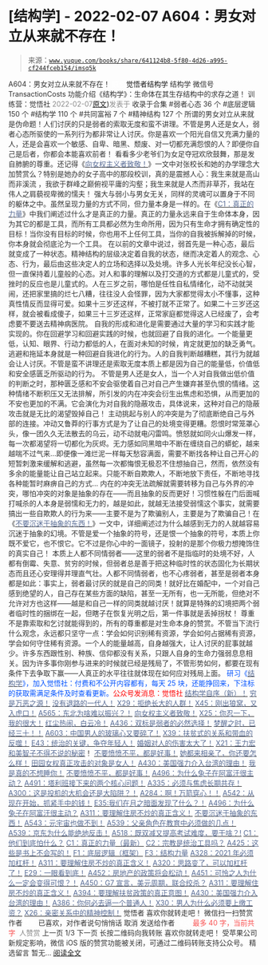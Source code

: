# [结构学] - 2022-02-07 A604：男女对立从来就不存在！

> 来源：[`www.yuque.com/books/share/641124b8-5f80-4d26-a995-cf244fceb154/imsq5k`](https://www.yuque.com/books/share/641124b8-5f80-4d26-a995-cf244fceb154/imsq5k)

<ne-p id="520f42f3293818f927861ebbd5b15da4_p_0" data-lake-id="520f42f3293818f927861ebbd5b15da4_p_0"><ne-text id="u707b0932" style="color: rgb(51, 51, 51);">A604：男女对立从来就不存在！</ne-text></ne-p> <ne-p id="1d943ade8822d8e948bd714599557e45" data-lake-id="1d943ade8822d8e948bd714599557e45"><ne-text id="u81b14e0f" ne-fontsize="12" style="color: rgb(255, 255, 255);">原创</ne-text><ne-text id="u1225390a" ne-fontsize="14">觉悟者</ne-text><ne-text id="ub9c2fd65" ne-fontsize="14">结构学</ne-text></ne-p> <ne-p id="fcd0beea1fdb3811e68249a09a14e32d" data-lake-id="fcd0beea1fdb3811e68249a09a14e32d"><ne-text id="uabb2a9e1" ne-fontsize="14" ne-bold="true" style="color: rgb(51, 51, 51);">结构学</ne-text></ne-p> <ne-p id="6a1486ebc2578d9374bf26341fdbce32" data-lake-id="6a1486ebc2578d9374bf26341fdbce32"><ne-text id="u49d9e691" ne-fontsize="14" style="color: rgb(51, 51, 51);">微信号</ne-text><ne-text id="u1c9db951" ne-fontsize="14" style="color: rgb(51, 51, 51);">TransactionCosts</ne-text></ne-p> <ne-p id="4b26af8bfb31f2a4add8fe3714c654b8" data-lake-id="4b26af8bfb31f2a4add8fe3714c654b8"><ne-text id="u70ac8b35" ne-fontsize="14" style="color: rgb(51, 51, 51);">功能介绍</ne-text><ne-text id="u84960b86" ne-fontsize="14" style="color: rgb(51, 51, 51);">《结构学》：生命体在其生存结构中的求存之道！ 训练营：觉悟社</ne-text></ne-p> <ne-p id="0dc9d10225206f56a8d14671e5c0a95c" data-lake-id="0dc9d10225206f56a8d14671e5c0a95c"><ne-text id="u7ad4e1ba" style="color: rgb(140, 140, 140);">2022-02-07</ne-text>[<ne-text id="u42850ba8" ne-fontsize="14">原文</ne-text>](https://mp.weixin.qq.com/s?__biz=MzIzMDYwOTM0Mg==&mid=2247486959&idx=1&sn=326242f87adfebc93e58c958028e34c9&chksm=e8b1953edfc61c28543220595e0a0a5552a4588a69efd8cebea3f72e53b7be1a110055fb4eee#rd))<ne-text id="u83044466" ne-fontsize="14" style="color: rgb(140, 140, 140);">发表于</ne-text></ne-p> <ne-p id="0f0b67e72571c1c89a91b31bcb282b53" data-lake-id="0f0b67e72571c1c89a91b31bcb282b53"><ne-text id="u95f66ed6" style="color: rgb(51, 51, 51);">收录于合集</ne-text></ne-p> <ne-p id="21eff1dbda4eedff6dfaa258ef5af72a" data-lake-id="21eff1dbda4eedff6dfaa258ef5af72a"><ne-text id="ubc72d75b" style="color: rgb(51, 51, 51);">#弱者心态 36 个</ne-text></ne-p> <ne-p id="67ca4e2f663d32519b351122b6398cb2" data-lake-id="67ca4e2f663d32519b351122b6398cb2"><ne-text id="u797a5d3e" style="color: rgb(51, 51, 51);">#底层逻辑 150 个</ne-text></ne-p> <ne-p id="d67f1e42dcde0de8fb38a489bb3ccc1e" data-lake-id="d67f1e42dcde0de8fb38a489bb3ccc1e"><ne-text id="udcac0a32" style="color: rgb(51, 51, 51);">#结构学 110 个</ne-text></ne-p> <ne-p id="2ac89c1658b61f5b4ea0de8a47cd6352" data-lake-id="2ac89c1658b61f5b4ea0de8a47cd6352"><ne-text id="u9a75bdfc" style="color: rgb(51, 51, 51);">#共同富裕 7 个</ne-text></ne-p> <ne-p id="68a174bba6bc12e9ea09791d165a952f" data-lake-id="68a174bba6bc12e9ea09791d165a952f"><ne-text id="u0b98eeff" style="color: rgb(51, 51, 51);">#精神结构 127 个</ne-text></ne-p> <ne-p id="2a8c86ab52d35f2e51ddc8a5773227f2" data-lake-id="2a8c86ab52d35f2e51ddc8a5773227f2"><ne-text id="uc0779de2" style="color: rgb(51, 51, 51);">所谓的男女对立从来就是伪命题！人们讨厌的只是弱者的索取无度和蛮不讲理。不管是男人还是女人，弱者心态所驱使的一系列行为都非常让人讨厌。你是喜欢一个阳光自信又充满力量的人，还是会喜欢一个敏感、自卑、暗黑、颓废、对一切都充满怨恨的人？即便你自己是后者，你都会本能喜欢前者！</ne-text></ne-p> <ne-p id="c87a9d03b42a4d59d0bcab444a7d6334" data-lake-id="c87a9d03b42a4d59d0bcab444a7d6334"><ne-text id="u40fb08d2" style="color: rgb(51, 51, 51);">看看多少老爷们为女足夺冠欢欣鼓舞，那是发自肺腑的尊重。还记得《</ne-text>[<ne-text id="ucd36f750" style="color: rgb(87, 107, 149);">向女权主义者致敬！</ne-text>](http://mp.weixin.qq.com/s?__biz=MzIzMDYwOTM0Mg==&mid=2247485914&idx=1&sn=cb260e0cec6b1e24661013278d412581&chksm=e8b1910bdfc6181d9f5f293493e2505dcec25647d0521d5ec62f92be5e32c04d0927583b6eb1&scene=21#wechat_redirect)<ne-text id="u358f4bdc" style="color: rgb(51, 51, 51);">》一文中对张校长和她的办学理念大加赞赏么？特别是她办的女子高中的那段校训，真的是震撼人心：我生来就是高山而非溪流 ，我欲于群峰之巅俯视平庸的沟壑；我生来就是人杰而非草芥，我站在伟人之肩藐视卑微的懦夫！</ne-text></ne-p> <ne-p id="b4ab641681da0e7b6c852e70af82edee" data-lake-id="b4ab641681da0e7b6c852e70af82edee"><ne-text id="u5396c9a3" style="color: rgb(51, 51, 51);">强大与弱小与男女无关，同样的灵魂可以置身于不同的躯体之中。虽然呈现力量的方式不同，但力量本身是一样的。在《</ne-text>[<ne-text id="u10715183" style="color: rgb(87, 107, 149);">C1：真正的力量</ne-text>](http://mp.weixin.qq.com/s?__biz=MzAxNDk1NjI2Mw==&mid=2247485209&idx=1&sn=d7b335d2c9632363c72de85ce7834b3e&chksm=9b8a2491acfdad87ae308d74534ec4def57980a2b1db88ffe56ac03e4d76ea55e7eab2343097&scene=21#wechat_redirect)<ne-text id="u282789b5" style="color: rgb(51, 51, 51);">》中我们阐述过什么才是真正的力量。真正的力量永远来自于生命体本身，因为其它的都是工具，而所有工具都必然为生命所用，因为只有生命才拥有确定性的目标！当你没有目标的时候，你也用不上任何工具，当你的自我被拆解掉的时候，你本身就会彻底沦为一个工具。</ne-text></ne-p> <ne-p id="49273203ebfa3fc05c1e5018b3444bfc" data-lake-id="49273203ebfa3fc05c1e5018b3444bfc"><ne-text id="u85d681c5" style="color: rgb(51, 51, 51);">在以前的文章中说过，弱首先是一种心态，最后就变成了一种状态。精神结构的层级决定着自我的状态，继而决定着人的观念、心态、行为，最后由这些决定人的立场和选择以及处境。许多人光长年纪没长心智，但一直保持着儿童般的心态。对人和事的理解以及打交道的方式都是儿童式的，受挫时的反应也是儿童式的。人在三岁之前，哪怕是任性自私情绪化，动不动就哭闹，还把家里搞的烂七八糟，往往没人会怪罪，因为大家都觉得太小不懂事，这种真性情反而显得可爱。如果十三岁还这样，不被打就不正常了。如果二十三岁还这样，就会被看成傻子，如果三十三岁还这样，正常家庭都觉得这人已经废了，会考虑要不要送去精神病医院。</ne-text></ne-p> <ne-p id="4b316792338bca1232d8423d3eee46cd" data-lake-id="4b316792338bca1232d8423d3eee46cd"><ne-text id="udd4d7bb9" style="color: rgb(51, 51, 51);">自我的形成和进化是需要通过大量的学习和实践才能实现的。你在回避学习和回避实践的时候，也就回避了自我的进化。一个能量更低，认知、眼界、行动力都低的人，在面对未知的时候，肯定就更加的缺乏勇气。逃避和拖延本身就是一种回避自我进化的行为。人的自我判断越糟糕，其行为就越会让人讨厌。不管是蛮不讲理还是索取无度本质上都是因为自己的能量低，价值低和安全感匮乏所驱动的行为。</ne-text></ne-p> <ne-p id="cecc3659bff42ce0ff49535a009109c4" data-lake-id="cecc3659bff42ce0ff49535a009109c4"><ne-text id="u8f6a1135" style="color: rgb(51, 51, 51);">不管是男人还是女人，当一个人对自我做出低价值的判断之时，那种匮乏感和不安会驱使着自己对自己产生嫌弃甚至仇恨的情绪。这种情绪不断积压又无法排解，所引发的内在冲突会衍生出焦虑和恐惧，从而更加的不安也更加的不满。它会演化为对自我的隐蔽攻击，具体说来，这种对自己的隐蔽攻击就是无比的渴望毁掉自己！</ne-text></ne-p> <ne-p id="6e0e90c7ae1d01bf4f177fe6a037f15a" data-lake-id="6e0e90c7ae1d01bf4f177fe6a037f15a"><ne-text id="u0b0f1263" style="color: rgb(51, 51, 51);">主动挑起与别人的冲突是为了彻底断绝自己与外部的连接。冲动又鲁莽的行事方式是为了让自己的处境变得更糟。怨恨时常笼罩心头，像一团久久无法散去的乌云，动不动就电闪雷鸣。愤怒就如同火山爆发一样，每一次都渴望将一切都化为灰烬。无力感如同黑暗中不断在缠绕自己的蟒蛇，越来越喘不过气来…即便像一滩烂泥一样每天愁容满面，需要不断找各种让自己开心的短暂刺激来缓解和逃避，虽然每一次都悔恨无极忍不住想抽自己，然而，依然没有多余的能量能让自己站立起来。只能不断自欺欺人，不断地放下责任，不断地寻找各种能暂时麻痹自己的方式…</ne-text></ne-p> <ne-p id="285ee858669a2196d789510322e098de" data-lake-id="285ee858669a2196d789510322e098de"><ne-text id="uf1e08ee8" style="color: rgb(51, 51, 51);">内在的冲突无法疏解就需要转移为自己与外界的冲突，哪怕冲突的对象是抽象的存在——而且抽象的反而更好！习惯性躲在门后面喊打喊杀的人本身是弱懦和无力的，越是如此，就越无法接受弱懦这个事实，就需要搞出一些自欺欺人的行为来——主要不是为了欺骗别人，主要是为了欺骗自己！在《</ne-text>[<ne-text id="ufa332104" style="color: rgb(87, 107, 149);">不要沉迷于抽象的东西！</ne-text>](http://mp.weixin.qq.com/s?__biz=MzAxNDk1NjI2Mw==&mid=2247487527&idx=1&sn=e24c2dd98e5f9883c8dce2a1e7bb80df&chksm=9b8a33afacfdbab921e90b3eafc3618176a35da53c53bb51f2ef2f9a98e87d05949a4b0ad69b&scene=21#wechat_redirect)<ne-text id="u6ec11dd8" style="color: rgb(51, 51, 51);">》一文中，详细阐述过为什么越感到无力的人就越容易沉迷于抽象的幻境。不管是爱一个抽象的符号，还是恨一个抽象的符号，本质上你既不爱它，也不恨它。它不过是你心中的一面镜子，投射的是那个你极力想掩饰住的真实自己！</ne-text></ne-p> <ne-p id="476f10fb3198506f8e8f53108456520e" data-lake-id="476f10fb3198506f8e8f53108456520e"><ne-text id="u5b53d90b" style="color: rgb(51, 51, 51);">本质上人都不同情弱者——这里的弱者不是指临时的处境不好，人都有倒霉、失意、贫穷的时候，但弱者总是善于把这种临时性的状态固化为长期状态而且还心安理得并理直气壮。人都不同情弱者，也不心疼弱者，甚至是弱者本身都是如此：事实上，弱者最讨厌的就是自己的同类！就好比在婚配中，一个对自己感到绝望的人，自己存在某些方面的缺陷，甚至一无所有，也一无所能，但绝对不允许对方也这样——越是和自己一样的同类就越讨厌！就算是特殊的幻境把两个弱者临时性的捆绑在一起，但瞎子在恢复光明之后，第一件事就是丢掉拐杖！</ne-text></ne-p> <ne-p id="705636e1998eb7b2a0ee0666a2d71561" data-lake-id="705636e1998eb7b2a0ee0666a2d71561"><ne-text id="u637c6e48" style="color: rgb(51, 51, 51);">尊重不是靠索取和乞讨就能得到的，所有的尊重都是对生命本身的赞赏。不管当下流行什么观念，永远都只坚守一点：学会如何识别稀有资源，学会如何占据稀有资源，学会如何守住稀有资源。一个人的能量越高，自身越强大，让人讨厌的屁事就越少。许多东西跟性别、种族、信仰都没有关系，只跟人自身的生命力强弱息息相关。因为许多事你刚参与进来的时候就已经是残局了，不管形势如何，都要在现有条件下去争取下赢——人真正的水平往往就体现在如何应对残局上面。</ne-text></ne-p> <ne-p id="054c15ddba61c1f3807ea3874d57fd9c" data-lake-id="054c15ddba61c1f3807ea3874d57fd9c"><ne-text id="u456a0dfb" ne-bold="true" style="color: rgb(0, 82, 255);">研习《</ne-text>[<ne-text id="uec708c62" ne-bold="true" style="color: rgb(87, 107, 149);">结构学</ne-text>](https://mp.weixin.qq.com/mp/appmsgalbum?action=getalbum&album_id=1318317199878225920&__biz=MzAxNDk1NjI2Mw==#wechat_redirect)<ne-text id="u0a1ea761" ne-bold="true" style="color: rgb(0, 82, 255);">》，加入觉悟社：付费和不公开内容都有，每天 25 块，还能挣回来，下注标的获取需满足条件及时查看更新。</ne-text><ne-text id="uda80948d" ne-bold="true" style="color: rgb(255, 0, 0);">公众号发消息：觉悟社</ne-text></ne-p>  <ne-p id="8d2dc190a382ef063039f313d86eef68" data-lake-id="8d2dc190a382ef063039f313d86eef68"><ne-card data-card-name="image" data-card-type="inline" id="jKFPM" data-event-boundary="card" style="color: rgb(51, 51, 51);"><ne-p id="f7dfd31da41a4bf488bc13bf650d7f35" data-lake-id="f7dfd31da41a4bf488bc13bf650d7f35">[<ne-text id="u7da41028" ne-bold="true" style="color: rgb(87, 107, 149);">结构学自序（新）！</ne-text>](http://mp.weixin.qq.com/s?__biz=MzIzMDYwOTM0Mg==&mid=2247485283&idx=1&sn=aa2b8554b8e5040f8f959636feaa06a3&chksm=e8b19fb2dfc616a430aa381b8da0815311244e694a69809cd92d0602ac34cfe5f1f419b3745e&scene=21#wechat_redirect)</ne-p> <ne-p id="34350d921b8ea150a6e419a3e88698ee" data-lake-id="34350d921b8ea150a6e419a3e88698ee">[<ne-text id="u6abfe5bb" style="color: rgb(87, 107, 149);">穷是万恶之源！</ne-text>](http://mp.weixin.qq.com/s?__biz=MzAxNDk1NjI2Mw==&mid=2247483823&idx=1&sn=e54ebe9891b302dc0bf1815c76ccf8b7&chksm=9b8a2227acfdab31a05e273addd9159d4b8263d58d3c58bf214841c8189157519719c3427306&scene=21#wechat_redirect)</ne-p> <ne-p id="d17cb2ac77e38bd7362e38f14c0abb3f" data-lake-id="d17cb2ac77e38bd7362e38f14c0abb3f">[<ne-text id="u28ce49e4" style="color: rgb(87, 107, 149);">没有退路的一代人！</ne-text>](http://mp.weixin.qq.com/s?__biz=MzAxNDk1NjI2Mw==&mid=2247486533&idx=1&sn=a0d5cce0656aad467148e0642eb85a00&chksm=9b8a2fcdacfda6db79857186e953a089baf1fb678b2b071cf101c5a26e7fb9768474c94243ca&scene=21#wechat_redirect)</ne-p> <ne-p id="ae7c51419f3ca535eb34d86b894b2e6b" data-lake-id="ae7c51419f3ca535eb34d86b894b2e6b">[<ne-text id="ue284eb3a" style="color: rgb(87, 107, 149);">X29：拒绝长大的人群！</ne-text>](http://mp.weixin.qq.com/s?__biz=MzAxNDk1NjI2Mw==&mid=2247487734&idx=1&sn=406322eea52d5ed24ebaf979fdf714c1&chksm=9b8a337eacfdba688c7e6a511a417ec4d9a03b13d1bdb5c91e6ef37e9a7b747460354e0b0e8e&scene=21#wechat_redirect)</ne-p> <ne-p id="91da4786dd23b8f22fe8e181229afe03" data-lake-id="91da4786dd23b8f22fe8e181229afe03">[<ne-text id="u1b8a2a79" style="color: rgb(87, 107, 149);">X45：刚出狼窝，又入虎口！</ne-text>](http://mp.weixin.qq.com/s?__biz=MzIzMDYwOTM0Mg==&mid=2247486954&idx=1&sn=64057c0c18082933600be972c2031139&chksm=e8b1953bdfc61c2df1b3c17fe8416e975e6f3a2bece068540adc6de643aa8e670b0393ba5c1d&scene=21#wechat_redirect)</ne-p> <ne-p id="709f62e890bef6b625830da1e1da97c3" data-lake-id="709f62e890bef6b625830da1e1da97c3">[<ne-text id="udce7d415" style="color: rgb(87, 107, 149);">A565：东北为啥难以振兴？！</ne-text>](http://mp.weixin.qq.com/s?__biz=MzAxNDk1NjI2Mw==&mid=2247487834&idx=1&sn=15ef2b4f3f81c4a67f5bc0256f5cb776&chksm=9b8a32d2acfdbbc4cd9c76535f994c4bb53ad6b3e74f367231b7e7465a88541ec7bb77237c42&scene=21#wechat_redirect)</ne-p> <ne-p id="4f3d49b6a3de7c928cd8d0e03c158e96" data-lake-id="4f3d49b6a3de7c928cd8d0e03c158e96">[<ne-text id="uce79fb00" style="color: rgb(87, 107, 149);">向女权主义者致敬！</ne-text>](http://mp.weixin.qq.com/s?__biz=MzIzMDYwOTM0Mg==&mid=2247485914&idx=1&sn=cb260e0cec6b1e24661013278d412581&chksm=e8b1910bdfc6181d9f5f293493e2505dcec25647d0521d5ec62f92be5e32c04d0927583b6eb1&scene=21#wechat_redirect)</ne-p> <ne-p id="c12d1d8de3bac3558da47dbb522962f5" data-lake-id="c12d1d8de3bac3558da47dbb522962f5">[<ne-text id="u0eca9c86" ne-bold="true" style="color: rgb(87, 107, 149);">X25：你忍一下，我的很大！</ne-text>](http://mp.weixin.qq.com/s?__biz=MzAxNDk1NjI2Mw==&mid=2247487691&idx=1&sn=25bf18fb0375ec81c4b02f06b4829131&chksm=9b8a3343acfdba55113abce1ada59a203e08f7fee28d62767bfede2ce6e1bf3ace451af06adf&scene=21#wechat_redirect)</ne-p> <ne-p id="d21c301466ee68f16696e3c3e3fd7c02" data-lake-id="d21c301466ee68f16696e3c3e3fd7c02">[<ne-text id="ubbd140be" ne-bold="true" style="color: rgb(87, 107, 149);">红尘热闹，白云冷！</ne-text>](http://mp.weixin.qq.com/s?__biz=MzAxNDk1NjI2Mw==&mid=2247486913&idx=1&sn=6b387c24eb6d5e30ed150e13eded77a1&chksm=9b8a2e49acfda75fdfcfe0a7770792cdd85568a9ecb1bd9b67508b29df853aaba08bf27356d5&scene=21#wechat_redirect)</ne-p> <ne-p id="4c667120d0e5d1c39558383c5acc388b" data-lake-id="4c667120d0e5d1c39558383c5acc388b">[<ne-text id="uaea67b87" ne-bold="true" style="color: rgb(87, 107, 149);">A436：双标是弱者的必然选择！</ne-text>](http://mp.weixin.qq.com/s?__biz=MzIzMDYwOTM0Mg==&mid=2247485909&idx=1&sn=c64a96a6f11c7ff756ce005441035200&chksm=e8b19104dfc61812546950789d22fe83ba04b34c72337fb6dc6041ec4dfa6c2c9ec3005f80c5&scene=21#wechat_redirect)</ne-p> <ne-p id="b8e5875dc9f5763a87cb971a6ccb92bf" data-lake-id="b8e5875dc9f5763a87cb971a6ccb92bf">[<ne-text id="ub89e709c" ne-bold="true" style="color: rgb(87, 107, 149);">梦醒之时，已经三十！</ne-text>](http://mp.weixin.qq.com/s?__biz=MzIzMDYwOTM0Mg==&mid=2247484378&idx=1&sn=e3a058584a13d7a5267315113964280d&chksm=e8b19b0bdfc6121df4af4b77d2d826fd0f4132ccfdee48132ce8cf86eb1ba45b898be83d1dc7&scene=21#wechat_redirect)[<ne-text id="u8cb3ad28" style="color: rgb(87, 107, 149);">！</ne-text>](http://mp.weixin.qq.com/s?__biz=MzAxNDk1NjI2Mw==&mid=2247486952&idx=1&sn=698aec6916d2eca5e758c25c4c634346&chksm=9b8a2e60acfda776b80a4f2f0d5c2fe4921fc821cdf029fa9d2fdc52fd708fc5a0b980d5d3d0&scene=21#wechat_redirect)</ne-p> <ne-p id="15199292732dc9833fbf4a8ad48d7763" data-lake-id="15199292732dc9833fbf4a8ad48d7763">[<ne-text id="u854c22aa" style="color: rgb(87, 107, 149);">A603：中国男人的玻璃心又要碎了！</ne-text>](http://mp.weixin.qq.com/s?__biz=MzIzMDYwOTM0Mg==&mid=2247486952&idx=1&sn=133e1c02134415ac15a0f76599bf969c&chksm=e8b19539dfc61c2f0addaa34fd5564165dffd65bfe9f4c62446cff56e4375bd69d303ba66a73&scene=21#wechat_redirect)</ne-p> <ne-p id="6809bb6503a0af2a6ce40ce423dc93b3" data-lake-id="6809bb6503a0af2a6ce40ce423dc93b3">[<ne-text id="uc4362558" style="color: rgb(87, 107, 149);">X39：扶贫式的关系和带血的反噬！</ne-text>](http://mp.weixin.qq.com/s?__biz=MzAxNDk1NjI2Mw==&mid=2247487823&idx=1&sn=2add0df28f12101176ece7bbdd18f01b&chksm=9b8a32c7acfdbbd1c06dcbfe21683ef82c6770a1ca7f1035833f7a6683dba546fced92103560&scene=21#wechat_redirect)</ne-p> <ne-p id="3ed474b995fa56f067c8a6f569edfb92" data-lake-id="3ed474b995fa56f067c8a6f569edfb92">[<ne-text id="ud98f017d" style="color: rgb(87, 107, 149);">E43：统治的关键，争夺年轻人！</ne-text>](http://mp.weixin.qq.com/s?__biz=MzAxNDk1NjI2Mw==&mid=2247487815&idx=1&sn=84f963d6fb37f4f4ae70bb92b60488ae&chksm=9b8a32cfacfdbbd9aeb7089e2d38899684a97159afe1b1f220e3ca472cc321442bf52e5606dd&scene=21#wechat_redirect)</ne-p> <ne-p id="eedf230741a3981227a5f0b2001341fc" data-lake-id="eedf230741a3981227a5f0b2001341fc">[<ne-text id="uc587fb41" style="color: rgb(87, 107, 149);">婚姻对人的伤害太大了！</ne-text>](http://mp.weixin.qq.com/s?__biz=MzAxNDk1NjI2Mw==&mid=2247487796&idx=1&sn=d28ec342a60e8f8e74c96b548770eb7d&chksm=9b8a32bcacfdbbaaa3c33780116e1353dadb8f5bcdc93ce019a77554980c845e8319c4f432b4&scene=21#wechat_redirect)</ne-p> <ne-p id="ab1eae007179d2515ff8f50ca0afa897" data-lake-id="ab1eae007179d2515ff8f50ca0afa897">[<ne-text id="ubd4c68cc" style="color: rgb(87, 107, 149);">X21：王力宏和美智子不得不说的秘密</ne-text>](http://mp.weixin.qq.com/s?__biz=MzAxNDk1NjI2Mw==&mid=2247487666&idx=1&sn=433b7a0997c277c09f3605796de5551e&chksm=9b8a333aacfdba2c584b5a5d0dacbd731be4e8789e0f949f8b2ea15507f108b465eb9e3ceafb&scene=21#wechat_redirect)<ne-text id="u1c1f35d3" style="color: rgb(51, 51, 51);">！</ne-text></ne-p> <ne-p id="fea029cdfa98d1aaa620eda682d3a3f4" data-lake-id="fea029cdfa98d1aaa620eda682d3a3f4">[<ne-text id="ub375d0a1" ne-bold="true" style="color: rgb(87, 107, 149);">不要愤愤不平，都是好事！</ne-text>](http://mp.weixin.qq.com/s?__biz=MzAxNDk1NjI2Mw==&mid=2247487130&idx=1&sn=b21138d85455f5692aaf039038c78342&chksm=9b8a2d12acfda404a2b67fe4d446ee0f2805ad64a8b8004902934600fd731191e140df6ac19a&scene=21#wechat_redirect)</ne-p> <ne-p id="8e6e1f3b91f594256c5abdfa5e3d64a4" data-lake-id="8e6e1f3b91f594256c5abdfa5e3d64a4">[<ne-text id="u61105074" ne-bold="true" style="color: rgb(87, 107, 149);">她都来相亲了，你还要怎么样！</ne-text>](http://mp.weixin.qq.com/s?__biz=MzAxNDk1NjI2Mw==&mid=2247486952&idx=1&sn=698aec6916d2eca5e758c25c4c634346&chksm=9b8a2e60acfda776b80a4f2f0d5c2fe4921fc821cdf029fa9d2fdc52fd708fc5a0b980d5d3d0&scene=21#wechat_redirect)</ne-p> <ne-p id="2d38b508e234ddd3d32e31160e0b1dd0" data-lake-id="2d38b508e234ddd3d32e31160e0b1dd0">[<ne-text id="u8fbd4a4c" ne-bold="true" style="color: rgb(87, 107, 149);">田园女权真正攻击的对象是女人！</ne-text>](http://mp.weixin.qq.com/s?__biz=MzIzMDYwOTM0Mg==&mid=2247486412&idx=1&sn=5dd3e8b2a759838d739e6d61ebab2eab&chksm=e8b1931ddfc61a0bf6f81cd2a9a9232ea8ce86528a8eea66c6635180e8678b819ebb38b4cb86&scene=21#wechat_redirect)</ne-p> <ne-p id="e6d7f3caf5ebbaa1b61559a419fa008e" data-lake-id="e6d7f3caf5ebbaa1b61559a419fa008e">[<ne-text id="u431aea8b" ne-bold="true" style="color: rgb(87, 107, 149);">A430：美国强力介入台湾的理由！</ne-text>](http://mp.weixin.qq.com/s?__biz=MzIzMDYwOTM0Mg==&mid=2247486587&idx=1&sn=e14d4403bb13c441596f09add1b5f27c&chksm=e8b194aadfc61dbcab0c1d70249910161f8c77b0163ac8278dfe5c2f817d2bb2a3ac3e7ddf89&scene=21#wechat_redirect)</ne-p> <ne-p id="42039c018e4a08903cacfa6833f502fc" data-lake-id="42039c018e4a08903cacfa6833f502fc">[<ne-text id="ue96dd0e4" style="color: rgb(87, 107, 149);">我是真的不想睡你！</ne-text>](http://mp.weixin.qq.com/s?__biz=MzAxNDk1NjI2Mw==&mid=2247487023&idx=1&sn=66d63e9f199deee86afff0f76a959c91&chksm=9b8a2da7acfda4b17ebf27c87c446049d0b8c557303b850a69ac971d8cdfcc91e41c0e6d3fcb&scene=21#wechat_redirect)</ne-p> <ne-p id="1f4ffa751ff1b1f1fe8592c98c6b4fa2" data-lake-id="1f4ffa751ff1b1f1fe8592c98c6b4fa2">[<ne-text id="ue14bf977" style="color: rgb(87, 107, 149);">不要愤愤不平，都是好事！</ne-text>](http://mp.weixin.qq.com/s?__biz=MzAxNDk1NjI2Mw==&mid=2247487130&idx=1&sn=b21138d85455f5692aaf039038c78342&chksm=9b8a2d12acfda404a2b67fe4d446ee0f2805ad64a8b8004902934600fd731191e140df6ac19a&scene=21#wechat_redirect)</ne-p> <ne-p id="fc9b16d1a1d53b4f39b7d6d397412ee6" data-lake-id="fc9b16d1a1d53b4f39b7d6d397412ee6">[<ne-text id="ub4709f8f" ne-bold="true" style="color: rgb(87, 107, 149);">A496：为什么兔子在阿富汗很主动？</ne-text>](http://mp.weixin.qq.com/s?__biz=MzIzMDYwOTM0Mg==&mid=2247486278&idx=1&sn=40d09857088bebd3c70bec1c7a500f06&chksm=e8b19397dfc61a810125242c8e395330f934390eb50bd54053ecd3f31ddc91de4e429c0f693a&scene=21#wechat_redirect)</ne-p> <ne-p id="7ffa867e831d76f4407f728aaca2b6c4" data-lake-id="7ffa867e831d76f4407f728aaca2b6c4">[<ne-text id="ubcd16d7f" ne-bold="true" style="color: rgb(87, 107, 149);">A491：塔利班接下来的两个核心问题！</ne-text>](http://mp.weixin.qq.com/s?__biz=MzAxNDk1NjI2Mw==&mid=2247487097&idx=1&sn=fd7abf4ba489928b7b810d20cbec7dc9&chksm=9b8a2df1acfda4e7ce05f7c03df131e9d266d960945c436b89b871744b21cc352bf3cb668486&scene=21#wechat_redirect)</ne-p> <ne-p id="ce6e0ba6f334908c7559a1b8143abf62" data-lake-id="ce6e0ba6f334908c7559a1b8143abf62">[<ne-text id="uec7ff915" ne-bold="true" style="color: rgb(87, 107, 149);">A335：必须与焦虑长期共存！</ne-text>](http://mp.weixin.qq.com/s?__biz=MzIzMDYwOTM0Mg==&mid=2247485165&idx=1&sn=f3f0957c63fa549b288f00c8b117162e&chksm=e8b19e3cdfc6172a188000afd2b522144a04ba774169824cad2067d93b5365537ff0644f6b9f&scene=21#wechat_redirect)</ne-p> <ne-p id="6d8d6d9b3591a7508f3d981b4829bccd" data-lake-id="6d8d6d9b3591a7508f3d981b4829bccd">[<ne-text id="u9a95e4a9" ne-bold="true" style="color: rgb(87, 107, 149);">A300：这是投机的大机会还是大陷阱？！</ne-text>](http://mp.weixin.qq.com/s?__biz=MzIzMDYwOTM0Mg==&mid=2247484882&idx=1&sn=b103029f41e3aede94e1a45d035cd9ac&chksm=e8b19d03dfc614153863f37ca3f9204b451e2c02ad5ca8680c120e2458e628e5329c76b2d42c&scene=21#wechat_redirect)</ne-p> <ne-p id="792aa3c0e5bcf8322166738f6662cc6d" data-lake-id="792aa3c0e5bcf8322166738f6662cc6d">[<ne-text id="u7de063d5" ne-bold="true" style="color: rgb(87, 107, 149);">A284：啊！万箭穿心！！</ne-text>](http://mp.weixin.qq.com/s?__biz=MzIzMDYwOTM0Mg==&mid=2247484966&idx=1&sn=a814f2c1b14425d45f9921f7c08bcec5&chksm=e8b19ef7dfc617e131146f6675328e5088faaae0daa64da92af48b28c8cf19aedceb7a43e40b&scene=21#wechat_redirect)</ne-p> <ne-p id="1f932f113d99d00272118ddf63610541" data-lake-id="1f932f113d99d00272118ddf63610541">[<ne-text id="ub3bc98cf" ne-bold="true" style="color: rgb(87, 107, 149);">A542：从现在开始，抓紧手中的钱！</ne-text>](http://mp.weixin.qq.com/s?__biz=MzIzMDYwOTM0Mg==&mid=2247486640&idx=1&sn=a96afa7d2b698e33240735ea8d7671f7&chksm=e8b19461dfc61d77a4afce11ecc7558b8d7ff5d495a78bcb609e3eed5c70bcbed5f3d6a66023&scene=21#wechat_redirect)</ne-p> <ne-p id="548f2aac629752866db16324853fed23" data-lake-id="548f2aac629752866db16324853fed23">[<ne-text id="uc2cc8b05" ne-bold="true" style="color: rgb(87, 107, 149);">E35:我们在月之暗面发现了什么？！</ne-text>](http://mp.weixin.qq.com/s?__biz=MzIzMDYwOTM0Mg==&mid=2247486632&idx=1&sn=170aeff87eb36dce354c8b2437f4b27f&chksm=e8b19479dfc61d6f08e6492954a528f20387fe2fa925747cf2b504d2bc69084f24495e972e41&scene=21#wechat_redirect)</ne-p> <ne-p id="76e1ec52e8ecc939a2b41acb8a60ece9" data-lake-id="76e1ec52e8ecc939a2b41acb8a60ece9">[<ne-text id="ucfbeb78a" ne-bold="true" style="color: rgb(87, 107, 149);">A496：为什么兔子在阿富汗很主动？</ne-text>](http://mp.weixin.qq.com/s?__biz=MzIzMDYwOTM0Mg==&mid=2247486278&idx=1&sn=40d09857088bebd3c70bec1c7a500f06&chksm=e8b19397dfc61a810125242c8e395330f934390eb50bd54053ecd3f31ddc91de4e429c0f693a&scene=21#wechat_redirect)</ne-p> <ne-p id="5342133792c2153b014402a8ce860ff7" data-lake-id="5342133792c2153b014402a8ce860ff7">[<ne-text id="u9e5cd112" ne-bold="true" style="color: rgb(87, 107, 149);">A311：要理解住房不炒的真正含义！</ne-text>](http://mp.weixin.qq.com/s?__biz=MzIzMDYwOTM0Mg==&mid=2247484959&idx=1&sn=090583ec50bfd9febec1de463c2672f6&chksm=e8b19ecedfc617d8629080f6745c8de013cfe875de26eef6767b2d5c10782650223ed15f807b&scene=21#wechat_redirect)</ne-p> <ne-p id="c58dd2ce167e73b604d41c25ed53dbe2" data-lake-id="c58dd2ce167e73b604d41c25ed53dbe2">[<ne-text id="u433b506b" style="color: rgb(87, 107, 149);">不要沉迷于抽象的东西！</ne-text>](http://mp.weixin.qq.com/s?__biz=MzAxNDk1NjI2Mw==&mid=2247487527&idx=1&sn=e24c2dd98e5f9883c8dce2a1e7bb80df&chksm=9b8a33afacfdbab921e90b3eafc3618176a35da53c53bb51f2ef2f9a98e87d05949a4b0ad69b&scene=21#wechat_redirect)</ne-p> <ne-p id="4803b758a1e2115cdddc0a6421c519b4" data-lake-id="4803b758a1e2115cdddc0a6421c519b4">[<ne-text id="u08282636" ne-bold="true" style="color: rgb(87, 107, 149);">A543：元宇宙也做不到！</ne-text>](http://mp.weixin.qq.com/s?__biz=MzAxNDk1NjI2Mw==&mid=2247487476&idx=1&sn=2e2f159d365f00117f8fd47d3ca062f9&chksm=9b8a2c7cacfda56a80b9243d42bc5faabe4622c27fb4f3edad16ca5de7242a9c1345056ee461&scene=21#wechat_redirect)</ne-p> <ne-p id="5f40a58e57171bc4d4288fb8dd0635ef" data-lake-id="5f40a58e57171bc4d4288fb8dd0635ef">[<ne-text id="u581e1d02" ne-bold="true" style="color: rgb(87, 107, 149);">A539：父亲角色在教育中必须做的几点！</ne-text>](http://mp.weixin.qq.com/s?__biz=MzAxNDk1NjI2Mw==&mid=2247487582&idx=1&sn=f4bac1092e8f45f6a86e662d8a68d556&chksm=9b8a33d6acfdbac0b4e01232406db5e9a315180b66b1bc830f17231f167d515d33408ff727b6&scene=21#wechat_redirect)</ne-p> <ne-p id="755ab223059e3cf22c28f6a3fda2bdab" data-lake-id="755ab223059e3cf22c28f6a3fda2bdab">[<ne-text id="u15dba02e" ne-bold="true" style="color: rgb(87, 107, 149);">A539：京东为什么能绝地反击！</ne-text>](http://mp.weixin.qq.com/s?__biz=MzIzMDYwOTM0Mg==&mid=2247486752&idx=1&sn=3a967e3288db5b7d924e36914086e534&chksm=e8b195f1dfc61ce7c971386eb678d7da286167d0f52fdd51989049844b0a550cc58e00552d2e&scene=21#wechat_redirect)</ne-p> <ne-p id="a86c2c9c31ae95df50d37342807bac0e" data-lake-id="a86c2c9c31ae95df50d37342807bac0e">[<ne-text id="uc25e0694" ne-bold="true" style="color: rgb(87, 107, 149);">A518：既双减又提高考试难度，要干啥？!</ne-text>](http://mp.weixin.qq.com/s?__biz=MzIzMDYwOTM0Mg==&mid=2247486528&idx=1&sn=837ef39e3c0b47ac84d5096690555ae7&chksm=e8b19491dfc61d87292daf575c1e7c95b3f0543f313b65c7ad4ab369603833704304ec7451d7&scene=21#wechat_redirect)</ne-p> <ne-p id="d2172802df70828279a4c9bd107ea2e3" data-lake-id="d2172802df70828279a4c9bd107ea2e3">[<ne-text id="uc77e99d9" style="color: rgb(87, 107, 149);">C1：他们到底怕什么？</ne-text>](http://mp.weixin.qq.com/s?__biz=MzAxNDk1NjI2Mw==&mid=2247483898&idx=1&sn=1b0a50386e9e89d2750dec717236f0aa&chksm=9b8a2272acfdab64235b35ee5e91b8cac6172144207251636e1345fc570aa1601f59eff7f442&scene=21#wechat_redirect)</ne-p> <ne-p id="a3978ed98d514d9bdc9b55080e57b10a" data-lake-id="a3978ed98d514d9bdc9b55080e57b10a">[<ne-text id="u52525920" style="color: rgb(87, 107, 149);">C1：真正的力量（最新）</ne-text>](http://mp.weixin.qq.com/s?__biz=MzAxNDk1NjI2Mw==&mid=2247485209&idx=1&sn=d7b335d2c9632363c72de85ce7834b3e&chksm=9b8a2491acfdad87ae308d74534ec4def57980a2b1db88ffe56ac03e4d76ea55e7eab2343097&scene=21#wechat_redirect)</ne-p> <ne-p id="ebe647c7f8ec53bb30542a507165f41a" data-lake-id="ebe647c7f8ec53bb30542a507165f41a">[<ne-text id="u629d8ea8" style="color: rgb(87, 107, 149);">C2：宗教是统治工具吗？</ne-text>](http://mp.weixin.qq.com/s?__biz=MzAxNDk1NjI2Mw==&mid=2247483901&idx=1&sn=f5d9f8c7bd84370c79adae921351e813&chksm=9b8a2275acfdab63fde093d76ff82e01d0e2fd43ea675f77fd17fd51a15873d4d10499f5338d&scene=21#wechat_redirect)</ne-p> <ne-p id="3ca10bcb9d25ca81149970121c218bb7" data-lake-id="3ca10bcb9d25ca81149970121c218bb7">[<ne-text id="u50968361" ne-bold="true" style="color: rgb(87, 107, 149);">A425：这些是书上不会写的！</ne-text>](http://mp.weixin.qq.com/s?__biz=MzIzMDYwOTM0Mg==&mid=2247485662&idx=1&sn=1a8617a9ebd44891c112f3b3f6762f8a&chksm=e8b1900fdfc6191942a3ec1399a47af7cd44582c369a4e6211b0bd114d934785bf0c20fc09ab&scene=21#wechat_redirect)</ne-p> <ne-p id="1fa8a71dcb3e5cf28b719467db3860cd" data-lake-id="1fa8a71dcb3e5cf28b719467db3860cd">[<ne-text id="u5f801bd6" style="color: rgb(87, 107, 149);">F1：底层逻辑（框架）</ne-text>](http://mp.weixin.qq.com/s?__biz=MzAxNDk1NjI2Mw==&mid=2247485072&idx=1&sn=83d919c9e3bf71d25978a97c8d4c8aa6&chksm=9b8a2518acfdac0ea8a0f84382cc7c0a26d1ac3664d76c6365aee67ac4ebcac1bf280c060249&scene=21#wechat_redirect)</ne-p> <ne-p id="ec4d586c55d4f190f779e84c99e9ec60" data-lake-id="ec4d586c55d4f190f779e84c99e9ec60">[<ne-text id="u37f3b9fa" style="color: rgb(87, 107, 149);">F3：结构力量</ne-text>](http://mp.weixin.qq.com/s?__biz=MzAxNDk1NjI2Mw==&mid=2247484256&idx=1&sn=f10d9c530bfd6ea08b25d4bec657c13a&chksm=9b8a20e8acfda9fee057f2df26790f905c898132cac91d833d14e636edb00c20514d63189a88&scene=21#wechat_redirect)</ne-p> <ne-p id="2136ee2003a4e481e5019f926d96969e" data-lake-id="2136ee2003a4e481e5019f926d96969e">[<ne-text id="u0e8260c2" ne-bold="true" style="color: rgb(87, 107, 149);">A328：2021 年必须加杠杆！</ne-text>](http://mp.weixin.qq.com/s?__biz=MzIzMDYwOTM0Mg==&mid=2247485087&idx=1&sn=24d72f6a71bddb8954a03be5db246538&chksm=e8b19e4edfc617587a8ae645885a89ab8c3c6f67730a026d9c7c9a94ab3051ca480302147fc0&scene=21#wechat_redirect)</ne-p> <ne-p id="82e805bfc5337b5843633f12edded14f" data-lake-id="82e805bfc5337b5843633f12edded14f">[<ne-text id="uf8aa794c" ne-bold="true" style="color: rgb(87, 107, 149);">A311：要理解住房不炒的真正含义！</ne-text>](http://mp.weixin.qq.com/s?__biz=MzIzMDYwOTM0Mg==&mid=2247484959&idx=1&sn=090583ec50bfd9febec1de463c2672f6&chksm=e8b19ecedfc617d8629080f6745c8de013cfe875de26eef6767b2d5c10782650223ed15f807b&scene=21#wechat_redirect)</ne-p> <ne-p id="7e4d1d01af0138941fdb930bc530c53d" data-lake-id="7e4d1d01af0138941fdb930bc530c53d">[<ne-text id="u229e60e1" ne-fontsize="13" ne-bold="true" style="color: rgb(87, 107, 149);">A320：思路变了，可以加杠杆了！</ne-text>](http://mp.weixin.qq.com/s?__biz=MzIzMDYwOTM0Mg==&mid=2247485041&idx=1&sn=add2174fa42806f885a456a072ee4fee&chksm=e8b19ea0dfc617b6734e013f780112fdd88f28ad5312ce423fea1d75da4c3757660dab175208&scene=21#wechat_redirect)</ne-p> <ne-p id="220a025c07351def7381c5e65fad2f32" data-lake-id="220a025c07351def7381c5e65fad2f32">[<ne-text id="u483ee5d5" ne-bold="true" style="color: rgb(87, 107, 149);">E29：一眼看到底！</ne-text>](http://mp.weixin.qq.com/s?__biz=MzIzMDYwOTM0Mg==&mid=2247485301&idx=1&sn=dc6dd50c5d742ea51ce9e394de25351a&chksm=e8b19fa4dfc616b26734c3619c6fa664474fa478d2764c3370dde41d19f6035edc05f9f191e8&scene=21#wechat_redirect)</ne-p> <ne-p id="90e4fd0fc12f3ddf4b59feb0f670fc87" data-lake-id="90e4fd0fc12f3ddf4b59feb0f670fc87">[<ne-text id="u352784ca" ne-bold="true" style="color: rgb(87, 107, 149);">A452：房地产的政策将会松动！</ne-text>](http://mp.weixin.qq.com/s?__biz=MzIzMDYwOTM0Mg==&mid=2247485878&idx=1&sn=4734a99c9336a27d5f802e5ba2495648&chksm=e8b19167dfc618718c2197c8c2b5ad15d0750193a5007806c490b9daf505f1b36f08c5f4d574&scene=21#wechat_redirect)</ne-p> <ne-p id="3eafa75cb17b194a46f4a4f6580e1559" data-lake-id="3eafa75cb17b194a46f4a4f6580e1559">[<ne-text id="u7beeabfb" ne-bold="true" style="color: rgb(87, 107, 149);">A451：可怜之人为什么一定会变得可恨？！</ne-text>](http://mp.weixin.qq.com/s?__biz=MzIzMDYwOTM0Mg==&mid=2247485857&idx=1&sn=75866aff662c66a186e00a3a47086161&chksm=e8b19170dfc6186673189998e7a84d6dde4c85002650674bfd113b5384ae24088f9a46fd11ae&scene=21#wechat_redirect)</ne-p> <ne-p id="a2aec28f2a870f34a1edbc7d6ac76eb5" data-lake-id="a2aec28f2a870f34a1edbc7d6ac76eb5">[<ne-text id="ucb376f53" ne-bold="true" style="color: rgb(87, 107, 149);">A450：G7 宣言，美元周期，联合绞杀？</ne-text>](http://mp.weixin.qq.com/s?__biz=MzIzMDYwOTM0Mg==&mid=2247485852&idx=1&sn=7b9112d33031e09eae8e3591a6813a3f&chksm=e8b1914ddfc6185b5b91dfd07067729c91349366d409edca7395f9bb3f2fceb656e9e4be6a6f&scene=21#wechat_redirect)</ne-p> <ne-p id="09d03f2d8950486e3c9cb31194cb3d76" data-lake-id="09d03f2d8950486e3c9cb31194cb3d76">[<ne-text id="udb53825b" ne-bold="true" style="color: rgb(87, 107, 149);">A311：要理解住房不炒的真正含义！</ne-text>](http://mp.weixin.qq.com/s?__biz=MzIzMDYwOTM0Mg==&mid=2247484959&idx=1&sn=090583ec50bfd9febec1de463c2672f6&chksm=e8b19ecedfc617d8629080f6745c8de013cfe875de26eef6767b2d5c10782650223ed15f807b&scene=21#wechat_redirect)</ne-p> <ne-p id="70056a17f33ffe6ded219aaa20277ebb" data-lake-id="70056a17f33ffe6ded219aaa20277ebb">[<ne-text id="u43a9008b" ne-bold="true" style="color: rgb(87, 107, 149);">A394：要理解扶贫政策的真正意图！</ne-text>](http://mp.weixin.qq.com/s?__biz=MzIzMDYwOTM0Mg==&mid=2247485502&idx=1&sn=fffb9911cefa626e6fbcb9c416c1eb98&chksm=e8b190efdfc619f9b0e42f3c3d5d79c17df1619bad2b1bddd6a482242b583ee46d8a79a245e6&scene=21#wechat_redirect)</ne-p> <ne-p id="41942a5990e6788a5c5533d603d376de" data-lake-id="41942a5990e6788a5c5533d603d376de">[<ne-text id="u97093ce4" ne-bold="true" style="color: rgb(87, 107, 149);">A430：美国强力介入台湾的理由！</ne-text>](http://mp.weixin.qq.com/s?__biz=MzIzMDYwOTM0Mg==&mid=2247486587&idx=1&sn=e14d4403bb13c441596f09add1b5f27c&chksm=e8b194aadfc61dbcab0c1d70249910161f8c77b0163ac8278dfe5c2f817d2bb2a3ac3e7ddf89&scene=21#wechat_redirect)</ne-p> <ne-p id="40d0feffece80d4de2017de1f40d31f7" data-lake-id="40d0feffece80d4de2017de1f40d31f7">[<ne-text id="ue7a83d53" style="color: rgb(87, 107, 149);">A386：你何必去逼一个普通人！</ne-text>](http://mp.weixin.qq.com/s?__biz=MzAxNDk1NjI2Mw==&mid=2247486567&idx=1&sn=eb1efed18e9e4659d0da10d6088443cd&chksm=9b8a2fefacfda6f99715c659822dc81f9c1aa2147c97f4e58d1f080bb491c4cc91c74b4b7a9e&scene=21#wechat_redirect)</ne-p> <ne-p id="67c7c570173c0060f9395901a47c0224" data-lake-id="67c7c570173c0060f9395901a47c0224">[<ne-text id="u27616656" style="color: rgb(87, 107, 149);">X30：男人为什么必须要上缴工资？</ne-text>](http://mp.weixin.qq.com/s?__biz=MzAxNDk1NjI2Mw==&mid=2247487741&idx=1&sn=8a3ea62108b727f9f499c4f443309b07&chksm=9b8a3375acfdba635f90b03d0fe3584e4ceb01ba683217f87806196c2d112d0f4dfa7532a678&scene=21#wechat_redirect)</ne-p> <ne-p id="a575a84b46c04d177e0021fb75e848e1" data-lake-id="a575a84b46c04d177e0021fb75e848e1">[<ne-text id="u14056605" style="color: rgb(87, 107, 149);">X26：亲密关系中的精神控制！</ne-text>](http://mp.weixin.qq.com/s?__biz=MzAxNDk1NjI2Mw==&mid=2247487736&idx=1&sn=fb39520992bb22568e3a31c89b9f40f0&chksm=9b8a3370acfdba66c77d1425610a5d7cc26e23090708151880b117e45931eceb82e4ad69a020&scene=21#wechat_redirect)</ne-p> <ne-p id="399e2a858b3e08c0ce0a9eb4f1a21a3d" data-lake-id="399e2a858b3e08c0ce0a9eb4f1a21a3d"><ne-text id="u42a8ea3e" style="color: rgb(51, 51, 51);">觉悟者</ne-text></ne-p> <ne-p id="a28837846505aa53e06f3fac1cfd236b" data-lake-id="a28837846505aa53e06f3fac1cfd236b"><ne-text id="u7045aabf" style="color: rgb(51, 51, 51);">喜欢你就转走吧！</ne-text></ne-p> <ne-p id="b47137ad1707875115e16bdc91c3f81d" data-lake-id="b47137ad1707875115e16bdc91c3f81d"><ne-text id="ue507a97f" ne-bold="true" style="color: rgb(51, 51, 51);">微信扫一扫赞赏作者</ne-text><ne-text id="ub1d97e82" ne-bold="true" style="color: rgb(255, 255, 255);">赞赏</ne-text></ne-p> <ne-p id="78653e0e026e783f24df98cde705f2df" data-lake-id="78653e0e026e783f24df98cde705f2df"><ne-text id="u896d0eb1" style="color: rgb(51, 51, 51);">已喜欢，</ne-text><ne-text id="u3cede94e">对作者说句悄悄话</ne-text></ne-p> <ne-p id="d79fe455957e4469a79ebc3a4015f842" data-lake-id="d79fe455957e4469a79ebc3a4015f842"><ne-text id="u3f10274c" style="color: rgb(51, 51, 51);">取消</ne-text></ne-p> <ne-p id="60d43e51996f2cc7777217738e47eda8" data-lake-id="60d43e51996f2cc7777217738e47eda8"><ne-text id="u84a939f7" ne-fontsize="14" ne-bold="true" style="color: rgb(51, 51, 51);">发送给作者</ne-text></ne-p> <ne-p id="5a0a7bc85f9a61acb50054c98bf4f3d8" data-lake-id="5a0a7bc85f9a61acb50054c98bf4f3d8"><ne-text id="ue853d9cc" ne-bold="true" style="color: rgb(255, 255, 255);">发送</ne-text></ne-p> <ne-p id="565ae501af20912de1d5ca50b2ea79c3" data-lake-id="565ae501af20912de1d5ca50b2ea79c3"><ne-text id="ud523e1bb" ne-fontsize="13" style="color: rgb(250, 81, 81);">最多 40 字，当前共字</ne-text></ne-p> <ne-p id="7acb48cecfa8f14690b761505ebe6b73" data-lake-id="7acb48cecfa8f14690b761505ebe6b73"><ne-text id="u5a3b2d06" style="color: rgb(136, 136, 136);"> 人赞赏</ne-text></ne-p> <ne-p id="8ac17085f4490f769ee60e000878d3a2" data-lake-id="8ac17085f4490f769ee60e000878d3a2"><ne-text id="u36d3f70a" style="color: rgb(51, 51, 51);">上一页</ne-text> <ne-text id="ube0b7ede">1</ne-text><ne-text id="uea2a9b3b" style="color: rgb(51, 51, 51);">/3 下一页</ne-text></ne-p> <ne-p id="b69eb0230274b584639fcffcd13a1dda" data-lake-id="b69eb0230274b584639fcffcd13a1dda"><ne-text id="u6fad9eb3" style="color: rgb(51, 51, 51);">长按二维码向我转账</ne-text></ne-p> <ne-p id="7c3653af6089a5ee04c6b3d119b918b7" data-lake-id="7c3653af6089a5ee04c6b3d119b918b7"><ne-text id="ua09b1b1d" style="color: rgb(51, 51, 51);">喜欢你就转走吧！</ne-text></ne-p> <ne-p id="82ad6d73c169b63eedb4d66482fdb57c" data-lake-id="82ad6d73c169b63eedb4d66482fdb57c"><ne-text id="u80f643df" style="color: rgb(51, 51, 51);">受苹果公司新规定影响，微信 iOS 版的赞赏功能被关闭，可通过二维码转账支持公众号。</ne-text></ne-p> <ne-h3 id="l2Xgi" data-lake-id="l2Xgi"><ne-heading-ext><ne-heading-anchor></ne-heading-anchor><ne-heading-fold></ne-heading-fold></ne-heading-ext><ne-heading-content><ne-text id="ua17067b0" ne-fontsize="16" style="color: rgb(51, 51, 51);">精选留言</ne-text></ne-heading-content></ne-h3> <ne-p id="366dfaee4e237b4cab2e2c8456817f6e" data-lake-id="366dfaee4e237b4cab2e2c8456817f6e"><ne-text id="ua952eb72" style="color: rgb(51, 51, 51);">暂无...</ne-text></ne-p> <ne-p id="69366d797df80dda6fb6065ec80b7e54" data-lake-id="69366d797df80dda6fb6065ec80b7e54">[<ne-text id="u0a36d4fa">阅读全文</ne-text>](https://mp.weixin.qq.com/s/nIdk03JhgbTU-TDXQQQ39A#rd)</ne-p></ne-card></ne-p>